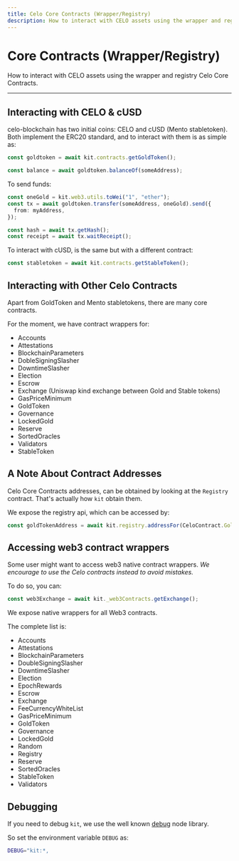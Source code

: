 ```yaml
---
title: Celo Core Contracts (Wrapper/Registry)
description: How to interact with CELO assets using the wrapper and registry Celo Core Contracts.
---
```


# Core Contracts (Wrapper/Registry)

How to interact with CELO assets using the wrapper and registry Celo Core Contracts.

---

## Interacting with CELO & cUSD

celo-blockchain has two initial coins: CELO and cUSD (Mento stabletoken).
Both implement the ERC20 standard, and to interact with them is as simple as:

```ts
const goldtoken = await kit.contracts.getGoldToken();

const balance = await goldtoken.balanceOf(someAddress);
```

To send funds:

```ts
const oneGold = kit.web3.utils.toWei("1", "ether");
const tx = await goldtoken.transfer(someAddress, oneGold).send({
  from: myAddress,
});

const hash = await tx.getHash();
const receipt = await tx.waitReceipt();
```

To interact with cUSD, is the same but with a different contract:

```ts
const stabletoken = await kit.contracts.getStableToken();
```

## Interacting with Other Celo Contracts

Apart from GoldToken and Mento stabletokens, there are many core contracts.

For the moment, we have contract wrappers for:

- Accounts
- Attestations
- BlockchainParameters
- DobleSigningSlasher
- DowntimeSlasher
- Election
- Escrow
- Exchange (Uniswap kind exchange between Gold and Stable tokens)
- GasPriceMinimum
- GoldToken
- Governance
- LockedGold
- Reserve
- SortedOracles
- Validators
- StableToken

## A Note About Contract Addresses

Celo Core Contracts addresses, can be obtained by looking at the `Registry` contract.
That's actually how `kit` obtain them.

We expose the registry api, which can be accessed by:

```ts
const goldTokenAddress = await kit.registry.addressFor(CeloContract.GoldToken);
```

## Accessing web3 contract wrappers

Some user might want to access web3 native contract wrappers.
_We encourage to use the Celo contracts instead to avoid mistakes._

To do so, you can:

```ts
const web3Exchange = await kit._web3Contracts.getExchange();
```

We expose native wrappers for all Web3 contracts.

The complete list is:

- Accounts
- Attestations
- BlockchainParameters
- DoubleSigningSlasher
- DowntimeSlasher
- Election
- EpochRewards
- Escrow
- Exchange
- FeeCurrencyWhiteList
- GasPriceMinimum
- GoldToken
- Governance
- LockedGold
- Random
- Registry
- Reserve
- SortedOracles
- StableToken
- Validators

## Debugging

If you need to debug `kit`, we use the well known [debug](https://github.com/visionmedia/debug) node library.

So set the environment variable `DEBUG` as:

```bash
DEBUG="kit:*,
```
